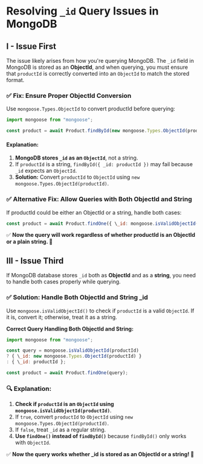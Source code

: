 # Resolving `_id` Query Issues in MongoDB

## I - Issue First

The issue likely arises from how you're querying MongoDB. The `_id` field in MongoDB is stored as an **ObjectId**, and when querying, you must ensure that `productId` is correctly converted into an `ObjectId` to match the stored format.

### ✅ Fix: Ensure Proper ObjectId Conversion

Use `mongoose.Types.ObjectId` to convert productId before querying:

```javascript
import mongoose from "mongoose";

const product = await Product.findById(new mongoose.Types.ObjectId(productId));
```

#### Explanation:

1. **MongoDB stores `_id` as an `ObjectId`**, not a string.
2. If `productId` is a string, `findById({ _id: productId })` may fail because `_id` expects an `ObjectId`.
3. **Solution:** Convert `productId` to `ObjectId` using `new mongoose.Types.ObjectId(productId)`.

### ✅ Alternative Fix: Allow Queries with Both ObjectId and String

If productId could be either an ObjectId or a string, handle both cases:

```javascript
const product = await Product.findOne({ \_id: mongoose.isValidObjectId(productId) ? new mongoose.Types.ObjectId(productId) : productId });
```

✅ **Now the query will work regardless of whether productId is an ObjectId or a plain string. 🚀**

## III - Issue Third

If MongoDB database stores `_id` both as **ObjectId** and as a **string**, you need to handle both cases properly while querying.

### ✅ Solution: Handle Both ObjectId and String \_id

Use `mongoose.isValidObjectId()` to check if `productId` is a valid `ObjectId`. If it is, convert it; otherwise, treat it as a string.

**Correct Query Handling Both ObjectId and String:**

```javascript
import mongoose from "mongoose";

const query = mongoose.isValidObjectId(productId)
? { \_id: new mongoose.Types.ObjectId(productId) }
: { \_id: productId };

const product = await Product.findOne(query);
```

### 🔍 Explanation:
1. **Check if `productId` is an `ObjectId` using `mongoose.isValidObjectId(productId)`**.
2. If `true`, convert `productId` to `ObjectId` using `new mongoose.Types.ObjectId(productId)`.
3. If `false`, treat `_id` as a regular string.
4. **Use `findOne()` instead of `findById()`** because `findById()` only works with `ObjectId`.

✅ **Now the query works whether _id is stored as an ObjectId or a string! 🚀**


